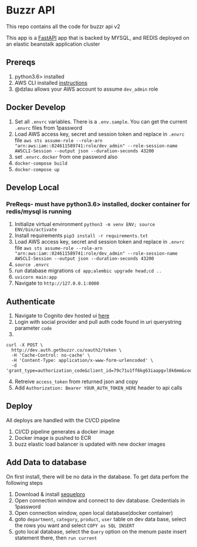 # Buzzr API

This repo contains all the code for buzzr api v2

This app is a [FastAPI](https://fastapi.tiangolo.com/) app that is backed by MYSQL, and REDIS deployed on an elastic beanstalk application cluster

## Prereqs

1. python3.6> installed
2. AWS CLI installed [instructions](https://docs.aws.amazon.com/cli/latest/userguide/cli-chap-install.html)
3. @dzlau allows your AWS account to assume `dev_admin` role

## Docker Develop

1. Set all `.envrc` variables. There is a `.env.sample`. You can get the current `.envrc` files from 1password
2. Load AWS access key, secret and session token and replace in `.envrc` file `aws sts assume-role --role-arn "arn:aws:iam::824611589741:role/dev_admin" --role-session-name AWSCLI-Session --output json --duration-seconds 43200`
3. set `.envrc.docker` from one password also
4. `docker-compose build`
5. `docker-compose up`

## Develop Local

### PreReqs- must have python3.6> installed, docker container for redis/mysql is running

1. Initialize virtual environment `python3 -m venv ENV; source ENV/bin/activate`
2. Install requirements `pip3 install -r requirements.txt`
3. Load AWS access key, secret and session token and replace in `.envrc` file `aws sts assume-role --role-arn "arn:aws:iam::824611589741:role/dev_admin" --role-session-name AWSCLI-Session --output json --duration-seconds 43200`
4. `source .envrc`
5. run database migrations `cd app;alembic upgrade head;cd ..`
6. `uvicorn main:app`
7. Navigate to `http://127.0.0.1:8000`

## Authenticate

1. Navigate to Cognito dev hosted ui [here](https://dev.auth.getbuzzr.co/login?client_id=79c71u1ff6kg63iaapgvl8k6mm&response_type=code&scope=aws.cognito.signin.user.admin+email+openid&redirect_uri=https://dev.oauth.getbuzzr.co/)
2. Login with social provider and pull auth code found in uri querystring parameter `code`
3.

```
curl -X POST \
  http://dev.auth.getbuzzr.co/oauth2/token \
  -H 'Cache-Control: no-cache' \
  -H 'Content-Type: application/x-www-form-urlencoded' \
  -d 'grant_type=authorization_code&client_id=79c71u1ff6kg63iaapgvl8k6mm&code=YOUR_CODE_HERE&redirect_uri=https%3A%2F%2Fdev.oauth.getbuzzr.co%2F'
```

4. Retreive `access_token` from returned json and copy
5. Add `Authorization: Bearer YOUR_AUTH_TOKEN_HERE` header to api calls

## Deploy

All deploys are handled with the CI/CD pipeline

1. CI/CD pipeline generates a docker image
2. Docker image is pushed to ECR
3. buzz elastic load balancer is updated with new docker images

## Add Data to database

On first install, there will be no data in the database. To get data perfom the following steps

1. Download & install [sequelpro](https://www.sequelpro.com/)
2. Open connection window and connect to dev database. Credentials in 1password
3. Open connection window, open local database(docker container)
4. goto `department`, `category`, `product`, `user` table on dev data base, select the rows you want and select `COPY as SQL INSERT`
5. goto local database, select the `Query` option on the menum paste insert statement there, then `run current`
